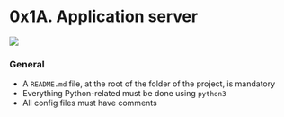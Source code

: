 # 0x1A. Application server


![](https://s3.amazonaws.com/alx-intranet.hbtn.io/uploads/medias/2018/9/c7d1ed0a2e10d1b4e9b3.jpg?X-Amz-Algorithm=AWS4-HMAC-SHA256&X-Amz-Credential=AKIARDDGGGOUSBVO6H7D%2F20240613%2Fus-east-1%2Fs3%2Faws4_request&X-Amz-Date=20240613T235822Z&X-Amz-Expires=86400&X-Amz-SignedHeaders=host&X-Amz-Signature=b0d63b85c4d96b9744fd7c1cc3002c832e9e32ab25145e8b9329efeb9eef4540)


### General

-   A `README.md` file, at the root of the folder of the project, is mandatory
-   Everything Python-related must be done using `python3`
-   All config files must have comments
